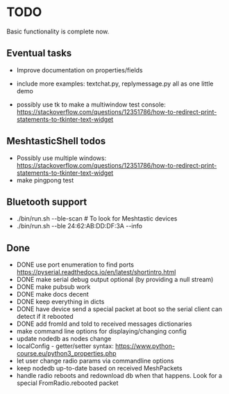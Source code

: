 # TODO

Basic functionality is complete now.

## Eventual tasks

- Improve documentation on properties/fields
- include more examples: textchat.py, replymessage.py all as one little demo

- possibly use tk to make a multiwindow test console: https://stackoverflow.com/questions/12351786/how-to-redirect-print-statements-to-tkinter-text-widget

## MeshtasticShell todos

- Possibly use multiple windows: https://stackoverflow.com/questions/12351786/how-to-redirect-print-statements-to-tkinter-text-widget
- make pingpong test

## Bluetooth support

- ./bin/run.sh --ble-scan # To look for Meshtastic devices
- ./bin/run.sh --ble 24:62:AB:DD:DF:3A --info

## Done

- DONE use port enumeration to find ports https://pyserial.readthedocs.io/en/latest/shortintro.html
- DONE make serial debug output optional (by providing a null stream)
- DONE make pubsub work
- DONE make docs decent
- DONE keep everything in dicts
- DONE have device send a special packet at boot so the serial client can detect if it rebooted
- DONE add fromId and toId to received messages dictionaries
- make command line options for displaying/changing config
- update nodedb as nodes change
- localConfig - getter/setter syntax: https://www.python-course.eu/python3_properties.php
- let user change radio params via commandline options
- keep nodedb up-to-date based on received MeshPackets
- handle radio reboots and redownload db when that happens. Look for a special FromRadio.rebooted packet
